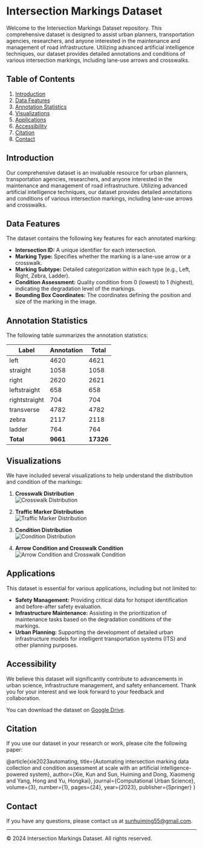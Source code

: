 # Intersection Markings Dataset

Welcome to the Intersection Markings Dataset repository. This comprehensive dataset is designed to assist urban planners, transportation agencies, researchers, and anyone interested in the maintenance and management of road infrastructure. Utilizing advanced artificial intelligence techniques, our dataset provides detailed annotations and conditions of various intersection markings, including lane-use arrows and crosswalks.

## Table of Contents

1. [Introduction](#introduction)
2. [Data Features](#data-features)
3. [Annotation Statistics](#annotation-statistics)
4. [Visualizations](#visualizations)
5. [Applications](#applications)
6. [Accessibility](#accessibility)
7. [Citation](#citation)
8. [Contact](#contact)

## Introduction

Our comprehensive dataset is an invaluable resource for urban planners, transportation agencies, researchers, and anyone interested in the maintenance and management of road infrastructure. Utilizing advanced artificial intelligence techniques, our dataset provides detailed annotations and conditions of various intersection markings, including lane-use arrows and crosswalks.

## Data Features

The dataset contains the following key features for each annotated marking:

- **Intersection ID:** A unique identifier for each intersection.
- **Marking Type:** Specifies whether the marking is a lane-use arrow or a crosswalk.
- **Marking Subtype:** Detailed categorization within each type (e.g., Left, Right, Zebra, Ladder).
- **Condition Assessment:** Quality condition from 0 (lowest) to 1 (highest), indicating the degradation level of the markings.
- **Bounding Box Coordinates:** The coordinates defining the position and size of the marking in the image.

## Annotation Statistics

The following table summarizes the annotation statistics:

| Label           | Annotation | Total  |
|-----------------|------------|--------|
| left            | 4620       | 4621   |
| straight        | 1058       | 1058   |
| right           | 2620       | 2621   |
| leftstraight    | 658        | 658    |
| rightstraight   | 704        | 704    |
| transverse            | 4782       | 4782   |
| zebra            | 2117       | 2118   |
| ladder            | 764        | 764    |
| **Total**       | **9661**   | **17326** |

## Visualizations

We have included several visualizations to help understand the distribution and condition of the markings:

1. **Crosswalk Distribution**  
   ![Crosswalk Distribution](crosswalks_pie_chart.png)

2. **Traffic Marker Distribution**  
   ![Traffic Marker Distribution](traffic_markers_pie_chart.png)

3. **Condition Distribution**  
   ![Condition Distribution](Condition_Distribution_condition.png)

4. **Arrow Condition and Crosswalk Condition**  
   ![Arrow Condition and Crosswalk Condition](condition.png)

## Applications

This dataset is essential for various applications, including but not limited to:

- **Safety Management:** Providing critical data for hotspot identification and before-after safety evaluation.
- **Infrastructure Maintenance:** Assisting in the prioritization of maintenance tasks based on the degradation conditions of the markings.
- **Urban Planning:** Supporting the development of detailed urban infrastructure models for intelligent transportation systems (ITS) and other planning purposes.

## Accessibility

We believe this dataset will significantly contribute to advancements in urban science, infrastructure management, and safety enhancement. Thank you for your interest and we look forward to your feedback and collaboration.

You can download the dataset on [Google Drive](https://drive.google.com/file/d/1BGqtjFWEX9rdQlQFU51foIbPkTbZ08C6/view?usp=drive_link).

## Citation

If you use our dataset in your research or work, please cite the following paper:

@article{xie2023automating,
  title={Automating intersection marking data collection and condition assessment at scale with an artificial intelligence-powered system},
  author={Xie, Kun and Sun, Huiming and Dong, Xiaomeng and Yang, Hong and Yu, Hongkai},
  journal={Computational Urban Science},
  volume={3},
  number={1},
  pages={24},
  year={2023},
  publisher={Springer}
}
## Contact

If you have any questions, please contact us at [sunhuiming55@gmail.com](mailto:sunhuiming55@gmail.com).

---

&copy; 2024 Intersection Markings Dataset. All rights reserved.
